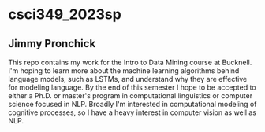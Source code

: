 # csci349_2023sp
## Jimmy Pronchick

This repo contains my work for the Intro to Data Mining course at Bucknell. I'm hoping to learn more about the machine learning algorithms behind language models, such as LSTMs, and understand why they are effective for modeling language. By the end of this semester I hope to be accepted to either a Ph.D. or master's program in computational linguistics or computer science focused in NLP. Broadly I'm interested in computational modeling of cognitive processes, so I have a heavy interest in computer vision as well as NLP. 
